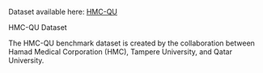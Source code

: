 Dataset available here: [HMC-QU](https://www.kaggle.com/datasets/aysendegerli/hmcqu-dataset?select=LV+Ground-truth+Segmentation+Masks)

HMC-QU Dataset

The HMC-QU benchmark dataset is created by the collaboration between Hamad Medical Corporation (HMC), Tampere University, and Qatar University. 
